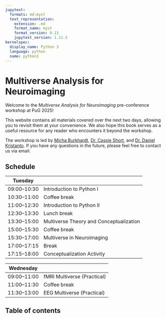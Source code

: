 ```yaml
---
jupytext:
  formats: md:myst
  text_representation:
    extension: .md
    format_name: myst
    format_version: 0.13
    jupytext_version: 1.11.5
kernelspec:
  display_name: Python 3
  language: python
  name: python3
---
```


# <i class="fas fa-hand-sparkles fa-fw"></i> Multiverse Analysis for Neuroimaging

Welcome to the *Multiverse Analysis for Neuroimaging* pre-conference workshop at PuG 2025! 

This website contains all materials covered over the next two days, allowing you to revisit them at your convenience. We also hope this book serves as a useful resource for any reader who encounters it beyond the workshop.

The workshop is led by [Micha Burkhardt](https://uol.de/psychologie/statistik/micha-burkhardt), [Dr. Cassie Short](https://uol.de/psychologie/statistik/cassie-short), and [Dr. Daniel Kristanto](https://uol.de/psychologie/statistik/daniel-kristanto). If you have any questions in the future, please feel free to contact us via email.

## Schedule

| Tuesday      |                                         |
| ------------ | --------------------------------------- |
| 09:00–10:30  | Introduction to Python I                |
| 10:30–11:00  | Coffee break                            |
| 11:00–12:30  | Introduction to Python II               |
| 12:30–13:30  | Lunch break                             |
| 13:30–15:00  | Multiverse Theory and Conceptualization |
| 15:00–15:30  | Coffee break                            |
| 15:30–17:00  | Multiverse in Neuroimaging              |
| 17:00–17:15  | Break                                   |
| 17:15–18:00  | Conceptualization Activity              |

| Wednesday    |                                         |
| ------------ | ----------------------------------------|
| 09:00–11:00  | fMRI Multiverse (Practical)             |
| 11:00–11:30  | Coffee break                            |
| 11:30–13:00  | EEG Multiverse (Practical)              |


## Table of contents

```{tableofcontents}
```
